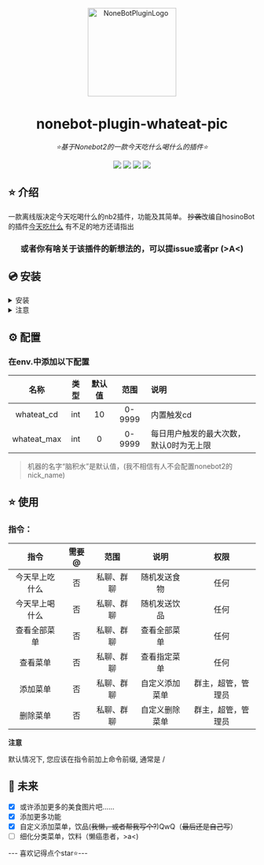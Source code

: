 

<div align="center">

<a href="https://v2.nonebot.dev/store"><img src="https://i3.meishichina.com/atta/recipe/2023/01/06/20230106167298595549937310737312.JPG?x-oss-process=style/p800" width="180" height="180" alt="NoneBotPluginLogo"></a>

</div>

<div align="center">

# nonebot-plugin-whateat-pic

_⭐基于Nonebot2的一款今天吃什么喝什么的插件⭐_


</div>

<div align="center">
<a href="https://www.python.org/downloads/release/python-390/"><img src="https://img.shields.io/badge/python-3.8+-blue"></a>  <a href=""><img src="https://img.shields.io/badge/QQ-1141538825-yellow"></a> <a href="https://github.com/Cvandia/nonebot-plugin-whateat-pic/blob/main/LICENSE"><img src="https://img.shields.io/badge/license-MIT-blue"></a> <a href="https://v2.nonebot.dev/"><img src="https://img.shields.io/badge/Nonebot2-rc1+-red"></a>
</div>


## ⭐ 介绍

一款离线版决定今天吃喝什么的nb2插件，功能及其简单。
~~抄袭~~改编自hosinoBot的插件[今天吃什么](https://github.com/A-kirami/whattoeat)
有不足的地方还请指出


<div align="center">

### 或者你有啥关于该插件的新想法的，可以提issue或者pr (>A<)

</div>

## 💿 安装

<details>
<summary>安装</summary>

pip 安装

```
pip install nonebot-plugin-whateat-pic
```

nb-cli安装

```
nb plugin install nonebot-plugin-whateat-pic --upgrade
```
 
 </details>
 
 <details>
 <summary>注意</summary>
 
 由于包含有图片，包容量较大，推荐镜像站下载
  
 清华源```https://pypi.tuna.tsinghua.edu.cn/simple```
 
 阿里源```https://mirrors.aliyun.com/pypi/simple/```
 
</details>


## ⚙️ 配置
### 在env.中添加以下配置

|名称|类型|默认值|范围|说明|
|:-----:|:----:|:----:|:------:|:------|
|whateat_cd|int|10|0-9999|内置触发cd|
|whateat_max|int|0|0-9999|每日用户触发的最大次数，默认0时为无上限|


> 机器的名字“脑积水”是默认值，(我不相信有人不会配置nonebot2的nick_name)

## ⭐ 使用

### 指令：
| 指令 | 需要@ | 范围 | 说明 |权限|
|:-----:|:----:|:----:|:----:|:----:|
|今天早上吃什么|否|私聊、群聊|随机发送食物|任何|
|今天早上喝什么|否|私聊、群聊|随机发送饮品|任何|
|查看全部菜单|否|私聊、群聊|查看全部菜单|任何|
|查看菜单|否|私聊、群聊|查看指定菜单|任何|
|添加菜单|否|私聊、群聊|自定义添加菜单|群主，超管，管理员|
|删除菜单|否|私聊、群聊|自定义删除菜单|群主，超管，管理员|

**注意**

默认情况下, 您应该在指令前加上命令前缀, 通常是 /

## 🌙 未来
- [x] 或许添加更多的美食图片吧……
- [x] 添加更多功能
- [x] 自定义添加菜单，饮品(~~我懒，或者帮我写个?~~)QwQ（~~最后还是自己写~~）
- [ ] 细化分类菜单，饮料（懒癌患者，>a<)

--- 喜欢记得点个star⭐---
